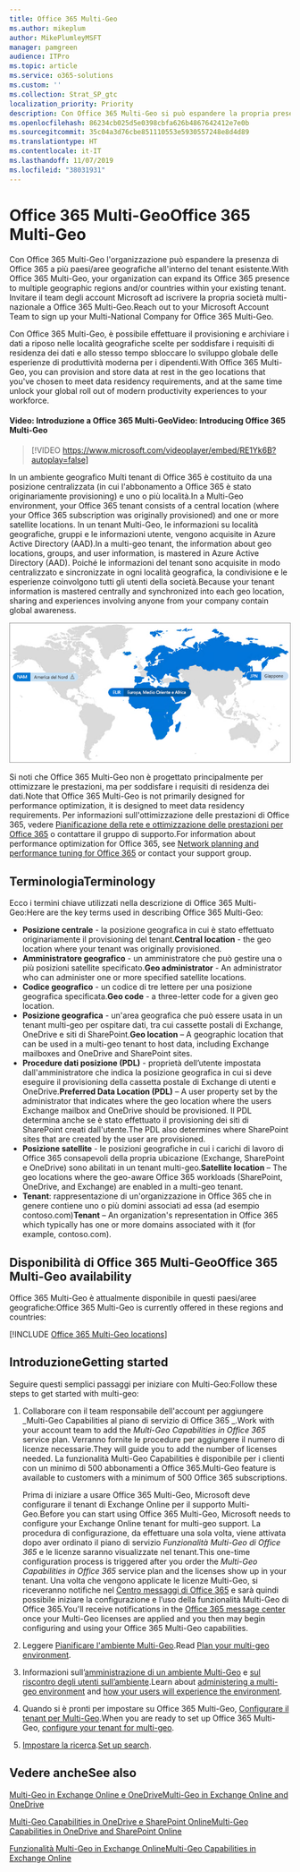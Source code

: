 ```yaml
---
title: Office 365 Multi-Geo
ms.author: mikeplum
author: MikePlumleyMSFT
manager: pamgreen
audience: ITPro
ms.topic: article
ms.service: o365-solutions
ms.custom: ''
ms.collection: Strat_SP_gtc
localization_priority: Priority
description: Con Office 365 Multi-Geo si può espandere la propria presenza Office 365 a più paesi/aree geografiche.
ms.openlocfilehash: 86234cb025d5e0398cbfa626b4867642412e7e0b
ms.sourcegitcommit: 35c04a3d76cbe851110553e5930557248e8d4d89
ms.translationtype: HT
ms.contentlocale: it-IT
ms.lasthandoff: 11/07/2019
ms.locfileid: "38031931"
---
```

# <a name="office-365-multi-geo"></a><span data-ttu-id="b6c51-103">Office 365 Multi-Geo</span><span class="sxs-lookup"><span data-stu-id="b6c51-103">Office 365 Multi-Geo</span></span>

<span data-ttu-id="b6c51-104">Con Office 365 Multi-Geo l'organizzazione può espandere la presenza di Office 365 a più paesi/aree geografiche all'interno del tenant esistente.</span><span class="sxs-lookup"><span data-stu-id="b6c51-104">With Office 365 Multi-Geo, your organization can expand its Office 365 presence to multiple geographic regions and/or countries within your existing tenant.</span></span> <span data-ttu-id="b6c51-105">Invitare il team degli account Microsoft ad iscrivere la propria società multi-nazionale a Office 365 Multi-Geo.</span><span class="sxs-lookup"><span data-stu-id="b6c51-105">Reach out to your Microsoft Account Team to sign up your Multi-National Company for Office 365 Multi-Geo.</span></span>
  
<span data-ttu-id="b6c51-106">Con Office 365 Multi-Geo, è possibile effettuare il provisioning e archiviare i dati a riposo nelle località geografiche scelte per soddisfare i requisiti di residenza dei dati e allo stesso tempo sbloccare lo sviluppo globale delle esperienze di produttività moderna per i dipendenti.</span><span class="sxs-lookup"><span data-stu-id="b6c51-106">With Office 365 Multi-Geo, you can provision and store data at rest in the geo locations that you've chosen to meet data residency requirements, and at the same time unlock your global roll out of modern productivity experiences to your workforce.</span></span>

#### <a name="video-introducing-office-365-multi-geo"></a><span data-ttu-id="b6c51-107">Video: Introduzione a Office 365 Multi-Geo</span><span class="sxs-lookup"><span data-stu-id="b6c51-107">Video: Introducing Office 365 Multi-Geo</span></span>

> [!VIDEO https://www.microsoft.com/videoplayer/embed/RE1Yk6B?autoplay=false]

<span data-ttu-id="b6c51-108">In un ambiente geografico Multi tenant di Office 365 è costituito da una posizione centralizzata (in cui l'abbonamento a Office 365 è stato originariamente provisioning) e uno o più località.</span><span class="sxs-lookup"><span data-stu-id="b6c51-108">In a Multi-Geo environment, your Office 365 tenant consists of a central location (where your Office 365 subscription was originally provisioned) and one or more satellite locations.</span></span> <span data-ttu-id="b6c51-109">In un tenant Multi-Geo, le informazioni su località geografiche, gruppi e le informazioni utente, vengono acquisite in Azure Active Directory (AAD).</span><span class="sxs-lookup"><span data-stu-id="b6c51-109">In a multi-geo tenant, the information about geo locations, groups, and user information, is mastered in Azure Active Directory (AAD).</span></span> <span data-ttu-id="b6c51-110">Poiché le informazioni del tenant sono acquisite in modo centralizzato e sincronizzate in ogni località geografica, la condivisione e le esperienze coinvolgono tutti gli utenti della società.</span><span class="sxs-lookup"><span data-stu-id="b6c51-110">Because your tenant information is mastered centrally and synchronized into each geo location, sharing and experiences involving anyone from your company contain global awareness.</span></span>

![Schermata della mappa multi-geo dall'interfaccia di amministrazione di SharePoint.](media/multi-geo-world-map.png)

<span data-ttu-id="b6c51-112">Si noti che Office 365 Multi-Geo non è progettato principalmente per ottimizzare le prestazioni, ma per soddisfare i requisiti di residenza dei dati.</span><span class="sxs-lookup"><span data-stu-id="b6c51-112">Note that Office 365 Multi-Geo is not primarily designed for performance optimization, it is designed to meet data residency requirements.</span></span> <span data-ttu-id="b6c51-113">Per informazioni sull'ottimizzazione delle prestazioni di Office 365, vedere [Pianificazione della rete e ottimizzazione delle prestazioni per Office 365](https://support.office.com/article/e5f1228c-da3c-4654-bf16-d163daee8848) o contattare il gruppo di supporto.</span><span class="sxs-lookup"><span data-stu-id="b6c51-113">For information about performance optimization for Office 365, see [Network planning and performance tuning for Office 365](https://support.office.com/article/e5f1228c-da3c-4654-bf16-d163daee8848) or contact your support group.</span></span>

## <a name="terminology"></a><span data-ttu-id="b6c51-114">Terminologia</span><span class="sxs-lookup"><span data-stu-id="b6c51-114">Terminology</span></span>

<span data-ttu-id="b6c51-115">Ecco i termini chiave utilizzati nella descrizione di Office 365 Multi-Geo:</span><span class="sxs-lookup"><span data-stu-id="b6c51-115">Here are the key terms used in describing Office 365 Multi-Geo:</span></span>

- <span data-ttu-id="b6c51-116">**Posizione centrale** - la posizione geografica in cui è stato effettuato originariamente il provisioning del tenant.</span><span class="sxs-lookup"><span data-stu-id="b6c51-116">**Central location** - the geo location where your tenant was originally provisioned.</span></span>
- <span data-ttu-id="b6c51-117">**Amministratore geografico** - un amministratore che può gestire una o più posizioni satellite specificato.</span><span class="sxs-lookup"><span data-stu-id="b6c51-117">**Geo administrator** - An administrator who can administer one or more specified satellite locations.</span></span>
- <span data-ttu-id="b6c51-118">**Codice geografico** - un codice di tre lettere per una posizione geografica specificata.</span><span class="sxs-lookup"><span data-stu-id="b6c51-118">**Geo code** - a three-letter code for a given geo location.</span></span>
- <span data-ttu-id="b6c51-119">**Posizione geografica** - un'area geografica che può essere usata in un tenant multi-geo per ospitare dati, tra cui cassette postali di Exchange, OneDrive e siti di SharePoint.</span><span class="sxs-lookup"><span data-stu-id="b6c51-119">**Geo location** – A geographic location that can be used in a multi-geo tenant to host data, including Exchange mailboxes and OneDrive and SharePoint sites.</span></span>
- <span data-ttu-id="b6c51-120">**Procedure dati posizione (PDL)** - proprietà dell’utente impostata dall'amministratore che indica la posizione geografica in cui si deve eseguire il provisioning della cassetta postale di Exchange di utenti e OneDrive.</span><span class="sxs-lookup"><span data-stu-id="b6c51-120">**Preferred Data Location (PDL)** – A user property set by the administrator that indicates where the geo location where the users Exchange mailbox and OneDrive should be provisioned.</span></span> <span data-ttu-id="b6c51-121">Il PDL determina anche se è stato effettuato il provisioning dei siti di SharePoint creati dall'utente.</span><span class="sxs-lookup"><span data-stu-id="b6c51-121">The PDL also determines where SharePoint sites that are created by the user are provisioned.</span></span>
- <span data-ttu-id="b6c51-122">**Posizione satellite** - le posizioni geografiche in cui i carichi di lavoro di Office 365 consapevoli della propria ubicazione (Exchange, SharePoint e OneDrive) sono abilitati in un tenant multi-geo.</span><span class="sxs-lookup"><span data-stu-id="b6c51-122">**Satellite location** – The geo locations where the geo-aware Office 365 workloads (SharePoint, OneDrive, and Exchange) are enabled in a multi-geo tenant.</span></span>
- <span data-ttu-id="b6c51-123">**Tenant**: rappresentazione di un'organizzazione in Office 365 che in genere contiene uno o più domini associati ad essa (ad esempio contoso.com)</span><span class="sxs-lookup"><span data-stu-id="b6c51-123">**Tenant** – An organization's representation in Office 365 which typically has one or more domains associated with it (for example, contoso.com).</span></span>

## <a name="office-365-multi-geo-availability"></a><span data-ttu-id="b6c51-124">Disponibilità di Office 365 Multi-Geo</span><span class="sxs-lookup"><span data-stu-id="b6c51-124">Office 365 Multi-Geo availability</span></span>

<span data-ttu-id="b6c51-125">Office 365 Multi-Geo è attualmente disponibile in questi paesi/aree geografiche:</span><span class="sxs-lookup"><span data-stu-id="b6c51-125">Office 365 Multi-Geo is currently offered in these regions and countries:</span></span>

[!INCLUDE [Office 365 Multi-Geo locations](includes/office-365-multi-geo-locations.md)]

## <a name="getting-started"></a><span data-ttu-id="b6c51-126">Introduzione</span><span class="sxs-lookup"><span data-stu-id="b6c51-126">Getting started</span></span>

<span data-ttu-id="b6c51-127">Seguire questi semplici passaggi per iniziare con Multi-Geo:</span><span class="sxs-lookup"><span data-stu-id="b6c51-127">Follow these steps to get started with multi-geo:</span></span>

1. <span data-ttu-id="b6c51-128">Collaborare con il team responsabile dell'account per aggiungere _Multi-Geo Capabilities al piano di servizio di Office 365 _.</span><span class="sxs-lookup"><span data-stu-id="b6c51-128">Work with your account team to add the _Multi-Geo Capabilities in Office 365_ service plan.</span></span> <span data-ttu-id="b6c51-129">Verranno fornite le procedure per aggiungere il numero di licenze necessarie.</span><span class="sxs-lookup"><span data-stu-id="b6c51-129">They will guide you to add the number of licenses needed.</span></span> <span data-ttu-id="b6c51-130">La funzionalità Multi-Geo Capabilities è disponibile per i clienti con un minimo di 500 abbonamenti a Office 365.</span><span class="sxs-lookup"><span data-stu-id="b6c51-130">Multi-Geo feature is available to customers with a minimum of 500 Office 365 subscriptions.</span></span>

   <span data-ttu-id="b6c51-131">Prima di iniziare a usare Office 365 Multi-Geo, Microsoft deve configurare il tenant di Exchange Online per il supporto Multi-Geo.</span><span class="sxs-lookup"><span data-stu-id="b6c51-131">Before you can start using Office 365 Multi-Geo, Microsoft needs to configure your Exchange Online tenant for multi-geo support.</span></span> <span data-ttu-id="b6c51-132">La procedura di configurazione, da effettuare una sola volta, viene attivata dopo aver ordinato il piano di servizio *Funzionalità Multi-Geo di Office 365* e le licenze saranno visualizzate nel tenant.</span><span class="sxs-lookup"><span data-stu-id="b6c51-132">This one-time configuration process is triggered after you order the *Multi-Geo Capabilities in Office 365* service plan and the licenses show up in your tenant.</span></span> <span data-ttu-id="b6c51-133">Una volta che vengono applicate le licenze Multi-Geo, si riceveranno notifiche nel [Centro messaggi di Office 365](https://support.office.com/article/38FB3333-BFCC-4340-A37B-DEDA509C2093) e sarà quindi possibile iniziare la configurazione e l’uso della funzionalità Multi-Geo di Office 365.</span><span class="sxs-lookup"><span data-stu-id="b6c51-133">You'll receive notifications in the [Office 365 message center](https://support.office.com/article/38FB3333-BFCC-4340-A37B-DEDA509C2093) once your Multi-Geo licenses are applied and you then may begin configuring and using your Office 365 Multi-Geo capabilities.</span></span>

2. <span data-ttu-id="b6c51-134">Leggere [Pianificare l'ambiente Multi-Geo](plan-for-multi-geo.md).</span><span class="sxs-lookup"><span data-stu-id="b6c51-134">Read [Plan your multi-geo environment](plan-for-multi-geo.md).</span></span>

3. <span data-ttu-id="b6c51-135">Informazioni sull’[amministrazione di un ambiente Multi-Geo](administering-a-multi-geo-environment.md) e [ sul riscontro degli utenti sull’ambiente](multi-geo-user-experience.md).</span><span class="sxs-lookup"><span data-stu-id="b6c51-135">Learn about [administering a multi-geo environment](administering-a-multi-geo-environment.md) and [how your users will experience the environment](multi-geo-user-experience.md).</span></span>

4. <span data-ttu-id="b6c51-136">Quando si è pronti per impostare su Office 365 Multi-Geo, [Configurare il tenant per Multi-Geo](multi-geo-tenant-configuration.md).</span><span class="sxs-lookup"><span data-stu-id="b6c51-136">When you are ready to set up Office 365 Multi-Geo, [configure your tenant for multi-geo](multi-geo-tenant-configuration.md).</span></span>

5. <span data-ttu-id="b6c51-137">[Impostare la ricerca](configure-search-for-multi-geo.md).</span><span class="sxs-lookup"><span data-stu-id="b6c51-137">[Set up search](configure-search-for-multi-geo.md).</span></span>

## <a name="see-also"></a><span data-ttu-id="b6c51-138">Vedere anche</span><span class="sxs-lookup"><span data-stu-id="b6c51-138">See also</span></span>

[<span data-ttu-id="b6c51-139">Multi-Geo in Exchange Online e OneDrive</span><span class="sxs-lookup"><span data-stu-id="b6c51-139">Multi-Geo in Exchange Online and OneDrive</span></span>](https://Aka.ms/GoMultiGeo)

[<span data-ttu-id="b6c51-140">Multi-Geo Capabilities in OneDrive e SharePoint Online</span><span class="sxs-lookup"><span data-stu-id="b6c51-140">Multi-Geo Capabilities in OneDrive and SharePoint Online</span></span>](https://docs.microsoft.com/office365/enterprise/multi-geo-capabilities-in-onedrive-and-sharepoint-online-in-office-365)

[<span data-ttu-id="b6c51-141">Funzionalità Multi-Geo in Exchange Online</span><span class="sxs-lookup"><span data-stu-id="b6c51-141">Multi-Geo Capabilities in Exchange Online</span></span>](https://docs.microsoft.com/office365/enterprise/multi-geo-capabilities-in-exchange-online)
